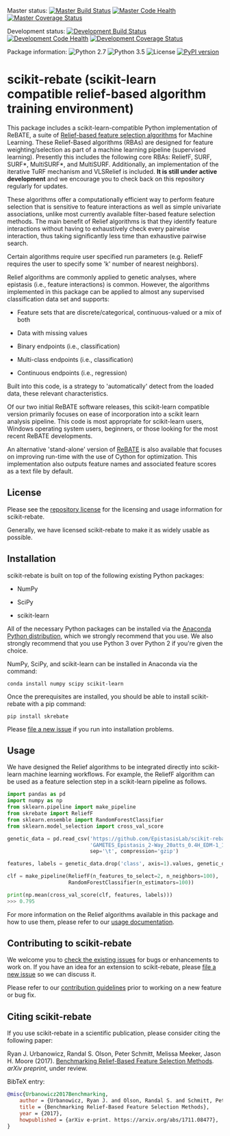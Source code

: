 Master status: [![Master Build Status](https://travis-ci.org/EpistasisLab/scikit-rebate.svg?branch=master)](https://travis-ci.org/EpistasisLab/scikit-rebate)
[![Master Code Health](https://landscape.io/github/EpistasisLab/scikit-rebate/master/landscape.svg?style=flat)](https://landscape.io/github/EpistasisLab/scikit-rebate/master)
[![Master Coverage Status](https://coveralls.io/repos/github/EpistasisLab/scikit-rebate/badge.svg?branch=master&service=github)](https://coveralls.io/github/EpistasisLab/scikit-rebate?branch=master)

Development status: [![Development Build Status](https://travis-ci.org/EpistasisLab/scikit-rebate.svg?branch=development)](https://travis-ci.org/EpistasisLab/scikit-rebate)
[![Development Code Health](https://landscape.io/github/EpistasisLab/scikit-rebate/development/landscape.svg?style=flat)](https://landscape.io/github/EpistasisLab/scikit-rebate/development)
[![Development Coverage Status](https://coveralls.io/repos/github/EpistasisLab/scikit-rebate/badge.svg?branch=development&service=github)](https://coveralls.io/github/EpistasisLab/scikit-rebate?branch=development)

Package information: ![Python 2.7](https://img.shields.io/badge/python-2.7-blue.svg)
![Python 3.5](https://img.shields.io/badge/python-3.6-blue.svg)
![License](https://img.shields.io/badge/license-MIT%20License-blue.svg)
[![PyPI version](https://badge.fury.io/py/skrebate.svg)](https://badge.fury.io/py/skrebate)

# scikit-rebate (scikit-learn compatible relief-based algorithm training environment) 
This package includes a scikit-learn-compatible Python implementation of ReBATE, a suite of [Relief-based feature selection algorithms](https://en.wikipedia.org/wiki/Relief_(feature_selection)) for Machine Learning. These Relief-Based algorithms (RBAs) are designed for feature weighting/selection as part of a machine learning pipeline (supervised learning). Presently this includes the following core RBAs: ReliefF, SURF, SURF\*, MultiSURF\*, and MultiSURF. Additionally, an implementation of the iterative TuRF mechanism and VLSRelief is included. **It is still under active development** and we encourage you to check back on this repository regularly for updates.

These algorithms offer a computationally efficient way to perform feature selection that is sensitive to feature interactions as well as simple univariate associations, unlike most currently available filter-based feature selection methods. The main benefit of Relief algorithms is that they identify feature interactions without having to exhaustively check every pairwise interaction, thus taking significantly less time than exhaustive pairwise search.

Certain algorithms require user specified run parameters (e.g. ReliefF requires the user to specify some 'k' number of nearest neighbors). 

Relief algorithms are commonly applied to genetic analyses, where epistasis (i.e., feature interactions) is common. However, the algorithms implemented in this package can be applied to almost any supervised classification data set and supports:

* Feature sets that are discrete/categorical, continuous-valued or a mix of both

* Data with missing values

* Binary endpoints (i.e., classification)

* Multi-class endpoints (i.e., classification)

* Continuous endpoints (i.e., regression)

Built into this code, is a strategy to 'automatically' detect from the loaded data, these relevant characteristics.

Of our two initial ReBATE software releases, this scikit-learn compatible version primarily focuses on ease of incorporation into a scikit learn analysis pipeline. 
This code is most appropriate for scikit-learn users, Windows operating system users, beginners, or those looking for the most recent ReBATE developments.

An alternative 'stand-alone' version of [ReBATE](https://github.com/EpistasisLab/ReBATE) is also available that focuses on improving run-time with the use of Cython for optimization. This implementation also outputs feature names and associated feature scores as a text file by default. 

## License

Please see the [repository license](https://github.com/EpistasisLab/scikit-rebate/blob/master/LICENSE) for the licensing and usage information for scikit-rebate.

Generally, we have licensed scikit-rebate to make it as widely usable as possible.

## Installation

scikit-rebate is built on top of the following existing Python packages:

* NumPy

* SciPy

* scikit-learn

All of the necessary Python packages can be installed via the [Anaconda Python distribution](https://www.continuum.io/downloads), which we strongly recommend that you use. We also strongly recommend that you use Python 3 over Python 2 if you're given the choice.

NumPy, SciPy, and scikit-learn can be installed in Anaconda via the command:

```
conda install numpy scipy scikit-learn
```

Once the prerequisites are installed, you should be able to install scikit-rebate with a pip command:

```
pip install skrebate
```

Please [file a new issue](https://github.com/EpistasisLab/scikit-rebate/issues/new) if you run into installation problems.

## Usage

We have designed the Relief algorithms to be integrated directly into scikit-learn machine learning workflows. For example, the ReliefF algorithm can be used as a feature selection step in a scikit-learn pipeline as follows.

```python
import pandas as pd
import numpy as np
from sklearn.pipeline import make_pipeline
from skrebate import ReliefF
from sklearn.ensemble import RandomForestClassifier
from sklearn.model_selection import cross_val_score

genetic_data = pd.read_csv('https://github.com/EpistasisLab/scikit-rebate/raw/master/data/'
                           'GAMETES_Epistasis_2-Way_20atts_0.4H_EDM-1_1.tsv.gz',
                           sep='\t', compression='gzip')

features, labels = genetic_data.drop('class', axis=1).values, genetic_data['class'].values

clf = make_pipeline(ReliefF(n_features_to_select=2, n_neighbors=100),
                    RandomForestClassifier(n_estimators=100))

print(np.mean(cross_val_score(clf, features, labels)))
>>> 0.795
```

For more information on the Relief algorithms available in this package and how to use them, please refer to our [usage documentation](https://EpistasisLab.github.io/scikit-rebate/using/).

## Contributing to scikit-rebate

We welcome you to [check the existing issues](https://github.com/EpistasisLab/scikit-rebate/issues/) for bugs or enhancements to work on. If you have an idea for an extension to scikit-rebate, please [file a new issue](https://github.com/EpistasisLab/scikit-rebate/issues/new) so we can discuss it.

Please refer to our [contribution guidelines](https://EpistasisLab.github.io/scikit-rebate/contributing/) prior to working on a new feature or bug fix.

## Citing scikit-rebate

If you use scikit-rebate in a scientific publication, please consider citing the following paper:

Ryan J. Urbanowicz, Randal S. Olson, Peter Schmitt, Melissa Meeker, Jason H. Moore (2017). [Benchmarking Relief-Based Feature Selection Methods](https://arxiv.org/abs/1711.08477). *arXiv preprint*, under review.

BibTeX entry:

```bibtex
@misc{Urbanowicz2017Benchmarking,
    author = {Urbanowicz, Ryan J. and Olson, Randal S. and Schmitt, Peter and Meeker, Melissa and Moore, Jason H.},
    title = {Benchmarking Relief-Based Feature Selection Methods},
    year = {2017},
    howpublished = {arXiv e-print. https://arxiv.org/abs/1711.08477},
}
```
